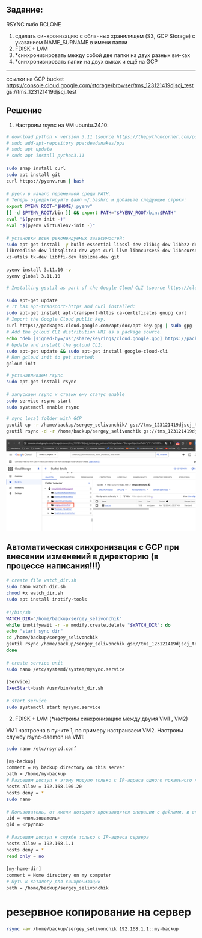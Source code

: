 ## Задание:
RSYNC либо RCLONE
1. сделать синхронизацию с облачных хранилищем (S3, GCP Storage) c указанием NAME_SURNAME в имени папки
2. FDISK + LVM
3. *синхронизировать между собой две папки на двух разных вм-ках
4. *синхронизировать папки на двух вмках и ещё на GCP
____________________________________________
ссылки на GCP bucket
https://console.cloud.google.com/storage/browser/tms_123121419djscj_test
gs://tms_123121419djscj_test
## Решение

1. Настроим rsync на VM ubuntu.24.10:
   
```bash
# download python < version 3.11 (source https://thepythoncorner.com/posts/2022-05-07-managing-python-versions-with-pyenv/)
# sudo add-apt-repository ppa:deadsnakes/ppa
# sudo apt update
# sudo apt install python3.11

sudo snap install curl
sudo apt install git
curl https://pyenv.run | bash

# pyenv в начало переменной среды PATH.
# Теперь отредактируйте файл ~/.bashrc и добавьте следующие строки:
export PYENV_ROOT="$HOME/.pyenv"
[[ -d $PYENV_ROOT/bin ]] && export PATH="$PYENV_ROOT/bin:$PATH"
eval "$(pyenv init -)"
eval "$(pyenv virtualenv-init -)"

# установки всех рекомендуемых зависимостей:
sudo apt-get install -y build-essential libssl-dev zlib1g-dev libbz2-dev \
libreadline-dev libsqlite3-dev wget curl llvm libncurses5-dev libncursesw5-dev \
xz-utils tk-dev libffi-dev liblzma-dev git

pyenv install 3.11.10 -v
pyenv global 3.11.10
```

```bash
# Installing gsutil as part of the Google Cloud CLI (source https://cloud.google.com/storage/docs/gsutil_install)

sudo apt-get update
# It has apt-transport-https and curl installed: 
sudo apt-get install apt-transport-https ca-certificates gnupg curl
# Import the Google Cloud public key. 
curl https://packages.cloud.google.com/apt/doc/apt-key.gpg | sudo gpg --dearmor -o /usr/share/keyrings/cloud.google.gpg
# Add the gcloud CLI distribution URI as a package source. 
echo "deb [signed-by=/usr/share/keyrings/cloud.google.gpg] https://packages.cloud.google.com/apt cloud-sdk main" | sudo tee -a /etc/apt/sources.list.d/google-cloud-sdk.list
# Update and install the gcloud CLI: 
sudo apt-get update && sudo apt-get install google-cloud-cli
# Run gcloud init to get started: 
gcloud init
```

```bash
# устанавливаем rsync 
sudo apt-get install rsync  

# запускаем rsync и ставим ему статус enable
sudo service rsync start
sudo systemctl enable rsync 
```

```bash
# sync local folder with GCP
gsutil cp -r /home/backup/sergey_selivonchik/ gs://tms_123121419djscj_test
gsutil rsync -d -r /home/backup/sergey_selivonchik gs://tms_123121419djscj_test
```
![alt text](template/image/image.png)

## Автоматическая синхронизация с GCP при внесении изменений в директорию (в процессе написания!!!)

```bash
# create file watch_dir.sh
sudo nano watch_dir.sh
chmod +x watch_dir.sh
sudo apt install inotify-tools

#!/bin/sh
WATCH_DIR="/home/backup/sergey_selivonchik"
while inotifywait -r -e modify,create,delete "$WATCH_DIR"; do
echo "start sync dir"
cd /home/backup/sergey_selivonchik
gsutil rsync /home/backup/sergey_selivonchik gs://tms_123121419djscj_test
done

# create service unit
sudo nano /etc/systemd/system/mysync.service

[Service]
ExecStart=bash /usr/bin/watch_dir.sh

# start service
sudo systemctl start mysync.service
```


2. FDISK + LVM (*настроим синхронизацию между двумя VM1 , VM2)

VM1 настроена в пункте 1, по примеру настраиваем VM2.
Настроим службу rsync-daemon на VM1:
```bash
sudo nano /etc/rsyncd.conf

[my-backup]
comment = My backup directory on this server
path = /home/my-backup
# Разрешим доступ к этому модулю только с IP-адреса одного локального компьютера
hosts allow = 192.168.100.20
hosts deny = *
sudo nano

# Пользователь, от имени которого производятся операции с файлами, и его группа
uid = <пользователь>
gid = <группа>

# Разрешим доступ к службе только с IP-адреса сервера
hosts allow = 192.168.1.1
hosts deny = *
read only = no

[my-home-dir]
comment = Home directory on my computer
# Путь к каталогу для синхронизации
path = /home/backup/sergey_selivonchik
```
# резервное копирование на сервер
``` bash
rsync -av /home/backup/sergey_selivonchik 192.168.1.1::my-backup
```
